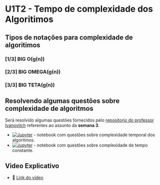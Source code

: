 # U1T2 - Tempo de complexidade dos Algoritimos


## Tipos de notações para complexidade de algoritimos

### [1/3] BIG O(g(n))

### [2/3] BIG OMEGA(g(n))

### [3/3] BIG TETA(g(n))

## Resolvendo algumas questões sobre complexidade de algoritmos

Será resolvido algumas questões fornecidos pelo [repositorio do professor Ivanovitch](https://github.com/ivanovitchm/datastructure) referentes ao assunto da **semana 3**.

- [![Jupyter](https://img.shields.io/badge/-Notebook-191A1B?style=flat-square&logo=jupyter)](https://github.com/CarlosG18/aedii_dca0209/blob/main/unidade1/U1T2/resolution_Time_Complexity_of_Algorithms.ipynb) - notebook com questões sobre complexidade temporal dos algoritmos.
- [![Jupyter](https://img.shields.io/badge/-Notebook-191A1B?style=flat-square&logo=jupyter)](https://github.com/CarlosG18/aedii_dca0209/blob/main/unidade1/U1T2/resolution_Constant_time_complexity.ipynb) - notebook com questões sobre complexidade de tempo constante.

## Video Explicativo

- 🎥 [Link do video]()

